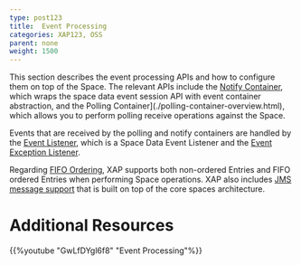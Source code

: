 ```yaml
---
type: post123
title:  Event Processing
categories: XAP123, OSS
parent: none
weight: 1500
---
```



This section describes the event processing APIs and how to configure them on top of the Space. The relevant APIs include the [Notify Container](./notify-container-overview.html), which wraps the space data event session API with event container abstraction, and the Polling Container](./polling-container-overview.html), which allows you to perform polling receive operations against the Space.

Events that are received by the polling and notify containers are handled by the [Event Listener](./data-event-listener.html), which is a Space Data Event Listener and the [Event Exception Listener](./event-exception-handler.html).

Regarding [FIFO Ordering](./fifo-overview.html), XAP supports both non-ordered Entries and FIFO ordered Entries when performing Space operations. XAP also includes [JMS message support](./messaging-support.html) that is built on top of the core spaces architecture.

# Additional Resources

{{%youtube "GwLfDYgl6f8"  "Event Processing"%}}


